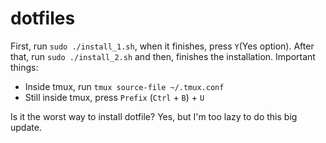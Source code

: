 # dotfiles

First, run `sudo ./install_1.sh`, when it finishes, press `Y`(Yes option). After that, run `sudo ./install_2.sh` and then, finishes the installation.
Important things:
 - Inside tmux, run `tmux source-file ~/.tmux.conf`
 - Still inside tmux, press `Prefix` (`Ctrl` + `B`) + `U`

Is it the worst way to install dotfile? Yes, but I'm too lazy to do this big update.
